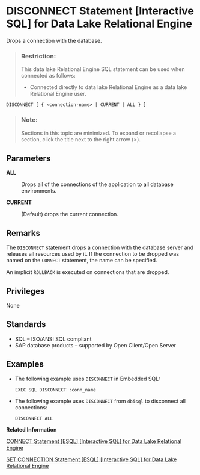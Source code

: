 <!-- loioa61bf2a484f2101586c89bad47992194 -->

# DISCONNECT Statement \[Interactive SQL\] for Data Lake Relational Engine

Drops a connection with the database.



> ### Restriction:  
> This data lake Relational Engine SQL statement can be used when connected as follows:
> 
> -   Connected directly to data lake Relational Engine as a data lake Relational Engine user.



```
DISCONNECT [ { <connection-name> | CURRENT | ALL } ]
```



> ### Note:  
> Sections in this topic are minimized. To expand or recollapse a section, click the title next to the right arrow \(*\>*\).



<a name="loioa61bf2a484f2101586c89bad47992194__IQ_Parameters"/>

## Parameters


<dl>
<dt><b>

ALL

</b></dt>
<dd>

Drops all of the connections of the application to all database environments.



</dd><dt><b>

CURRENT

</b></dt>
<dd>

\(Default\) drops the current connection.



</dd>
</dl>



<a name="loioa61bf2a484f2101586c89bad47992194__IQ_Usage"/>

## Remarks

The `DISCONNECT` statement drops a connection with the database server and releases all resources used by it. If the connection to be dropped was named on the `CONNECT` statement, the name can be specified.

An implicit `ROLLBACK` is executed on connections that are dropped.



<a name="loioa61bf2a484f2101586c89bad47992194__IQ_Permissions"/>

## Privileges

None



<a name="loioa61bf2a484f2101586c89bad47992194__IQ_Standards"/>

## Standards

-   SQL – ISO/ANSI SQL compliant
-   SAP database products – supported by Open Client/Open Server



<a name="loioa61bf2a484f2101586c89bad47992194__IQ_Examples"/>

## Examples

-   The following example uses `DISCONNECT` in Embedded SQL:

    ```
    EXEC SQL DISCONNECT :conn_name
    ```

-   The following example uses `DISCONNECT` from `dbisql` to disconnect all connections:

    ```
    DISCONNECT ALL
    ```


**Related Information**  


[CONNECT Statement \[ESQL\] \[Interactive SQL\] for Data Lake Relational Engine](connect-statement-esql-interactive-sql-for-data-lake-relational-engine-a6164a2.md "Establishes a connection to the database identified by database-name running on the server identified by engine-name.")

[SET CONNECTION Statement \[ESQL\] \[Interactive SQL\] for Data Lake Relational Engine](set-connection-statement-esql-interactive-sql-for-data-lake-relational-engine-a6257ba.md "Changes the active database connection.")

